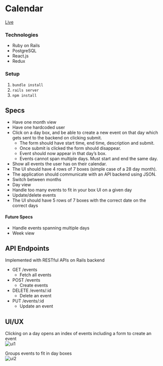 # Calendar
[Live](https://calendar-kc.herokuapp.com/)  

### Technologies
* Ruby on Rails
* PostgreSQL
* React.js
* Redux

### Setup
1. `bundle install`
2. `rails server`
3. `npm install`

## Specs
* Have one month view
* Have one hardcoded user
* Click on a day box, and be able to create a new event on that day which gets sent to the backend on clicking submit.
   * The form should have start time, end time, description and submit.
   * Once submit is clicked the form should disappear.
   * Event should now appear in that day’s box.
   * Events cannot span multiple days. Must start and end the same day.
* Show all events the user has on their calendar.
* The UI should have 4 rows of 7 boxes (simple case of a 28 day month).
* The application should communicate with an API backend using JSON.
* Switch between months
* Day view
* Handle too many events to fit in your box UI on a given day
* Update/delete events
* The UI should have 5 rows of 7 boxes with the correct date on the correct days

#### Future Specs
* Handle events spanning multiple days
* Week view

## API Endpoints
Implemented with RESTful APIs on Rails backend
* GET /events
  * Fetch all events
* POST /events
  * Create events
* DELETE /events/:id
  * Delete an event
* PUT /events/:id
  * Update an event

## UI/UX
Clicking on a day opens an index of events including a form to create an event   
![ui1](https://media.giphy.com/media/9u1mRfpOUjie2zEjOB/giphy.gif)  

Groups events to fit in day boxes  
![ui2](https://media.giphy.com/media/EriSvEe5QJYuLSCOR7/giphy.gif)
